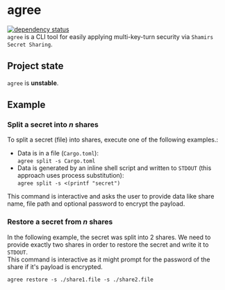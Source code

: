 # agree

[![dependency status](https://deps.rs/repo/github/replicadse/agree/status.svg)](https://deps.rs/repo/github/replicadse/agree)\
`agree` is a CLI tool for easily applying multi-key-turn security via `Shamirs Secret Sharing`.

## Project state

`agree` is **unstable**.

## Example

### Split a secret into _n_ shares

To split a secret (file) into shares, execute one of the following examples.:

* Data is in a file (`Cargo.toml`): \
  `agree split -s Cargo.toml`
* Data is generated by an inline shell script and written to `STDOUT` (this approach uses process substitution): \
  `agree split -s <(printf "secret")`

This command is interactive and asks the user to provide data like share name, file path and optional password to encrypt the payload.

### Restore a secret from _n_ shares

In the following example, the secret was split into 2 shares. We need to provide exactly two shares in order to restore the secret and write it to `STDOUT`.\
This command is interactive as it might prompt for the password of the share if it's payload is encrypted.

```
agree restore -s ./share1.file -s ./share2.file
```
